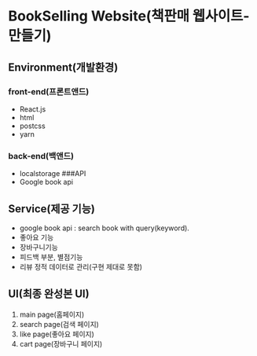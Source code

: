 # BookSelling Website(책판매 웹사이트-만들기)


## Environment(개발환경)
### front-end(프론트앤드)
- React.js
- html
- postcss
- yarn
### back-end(백앤드)
- localstorage
###API
- Google book api


## Service(제공 기능)
- google book api : search book with query(keyword). 
- 좋아요 기능
- 장바구니기능
- 피드백 부분, 별점기능
- 리뷰 정적 데이터로 관리(구현 제대로 못함)




## UI(최종 완성본 UI)
1. main page(홈페이지)
2. search page(검색 페이지)
3. like page(좋아요 페이지)
4. cart page(장바구니 페이지)
